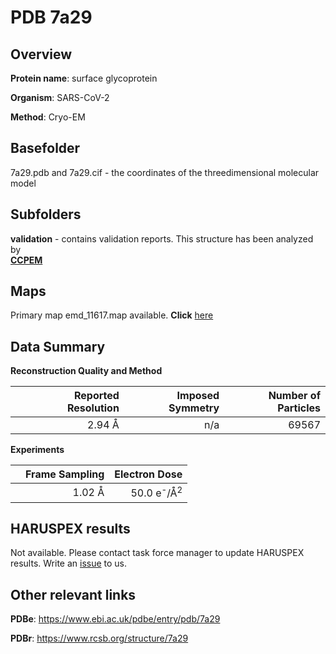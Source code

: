 # PDB 7a29

## Overview

**Protein name**: surface glycoprotein

**Organism**: SARS-CoV-2

**Method**: Cryo-EM



## Basefolder

7a29.pdb and 7a29.cif - the coordinates of the threedimensional molecular model

## Subfolders





**validation** - contains validation reports. This structure has been analyzed by <br>     [**CCPEM**](https://github.com/thorn-lab/coronavirus_structural_task_force/tree/master/pdb/surface_glycoprotein/SARS-CoV-2/7a29/validation/ccpem-validation)



## Maps

Primary map emd_11617.map available. **Click** [here](http://ftp.wwpdb.org/pub/emdb/structures/EMD-11617/map/) 

## Data Summary
**Reconstruction Quality and Method**

|   | Reported Resolution | Imposed Symmetry | Number of Particles |
|---|-------------:|----------------:|--------------:|
|   |2.94 Å|n/a|69567|

**Experiments**

|   | Frame Sampling | Electron Dose |
|---|-------------:|----------------:|
|   |1.02 Å|50.0 e<sup>-</sup>/Å<sup>2</sup>|

## HARUSPEX results

Not available. Please contact task force manager to update HARUSPEX results. Write an [issue](https://github.com/thorn-lab/coronavirus_structural_task_force/issues) to us.

## Other relevant links 
**PDBe**:  https://www.ebi.ac.uk/pdbe/entry/pdb/7a29
 
**PDBr**: https://www.rcsb.org/structure/7a29 
